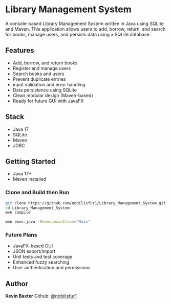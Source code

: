 # Library Management System

A console-based Library Management System written in Java using SQLite and Maven. This application allows users to add, borrow, return, and search for books, manage users, and persists data using a SQLite database.

## Features

- Add, borrow, and return books
- Register and manage users
- Search books and users
- Prevent duplicate entries
- input validation and error handling
- Data persistence using SQLite
- Clean modular design (Maven-based)
- Ready for future GUI with JavaFX

## Stack

- Java 17
- SQLite
- Maven
- JDBC

## Getting Started

- Java 17+
- Maven installed

### Clone and Build then Run

```bash
git clone https://github.com/nobilisfur1/Library_Management_System.git
cd Library_Management_System
mvn compile

mvn exec:java -Dexec.mainClass="Main"
```

### Future Plans

- JavaFX-based GUI
- JSON export/import
- Unit tests and test coverage
- Enhanced fuzzy searching
- User authentication and permissions

## Author

**Kevin Baxter**
Github: [@nobilisfur1](https://github.com/nobilisfur1)

